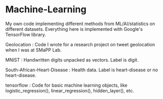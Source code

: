 # Machine-Learning

My own code implementing different methods from ML/AI/statistics on different datasets. Everything here is implemented with Google's TensorFlow library.

Geolocation : Code I wrote for a research project on tweet geolocation when I was at SMaPP Lab.

MNIST : Handwritten digits unpacked as vectors. Label is digit.

South-African-Heart-Disease : Health data. Label is heart-disease or no heart-disease.

tensorflow : Code for basic machine learning objects, like logistic_regression(), linear_regression(), hidden_layer(), etc.
